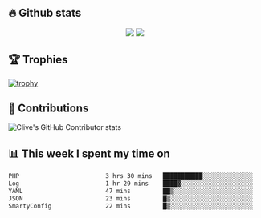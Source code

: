## &#128293; Github stats

<!-- GitHub Readme Streak Stats - https://github.com/DenverCoder1/github-readme-streak-stats -->
<p align="center">

<picture>
  <source 
    srcset="https://github-readme-stats.vercel.app/api?username=clivewalkden&count_private=true&show_icons=true&theme=darcula"
    media="(prefers-color-scheme: dark)"
  />
  <source
    srcset="https://github-readme-stats.vercel.app/api?username=clivewalkden&count_private=true&show_icons=true&theme=calm"
    media="(prefers-color-scheme: light), (prefers-color-scheme: no-preference)"
  />
  <img src="https://github-readme-stats.vercel.app/api?username=clivewalkden&count_private=true&show_icons=true&theme=darcula" />
</picture>

<a href="https://git.io/streak-stats" target="_blank">
  <img src="http://github-readme-streak-stats.herokuapp.com?user=clivewalkden&theme=darcula&date_format=j%20M%5B%20Y%5D" />
</a>

</p>

## &#127942; Trophies
[![trophy](https://github-profile-trophy.vercel.app/?username=clivewalkden&theme=onedark)](https://github.com/clivewalkden/github-profile-trophy)

## &#129309; Contributions
![Clive's GitHub Contributor stats](https://github-contributor-stats.vercel.app/api?username=clivewalkden)

## &#128202; This week I spent my time on
<!--START_SECTION:waka-->

```txt
PHP                        3 hrs 30 mins   ███████████░░░░░░░░░░░░░░   43.86 %
Log                        1 hr 29 mins    ████▓░░░░░░░░░░░░░░░░░░░░   18.58 %
YAML                       47 mins         ██▒░░░░░░░░░░░░░░░░░░░░░░   09.83 %
JSON                       23 mins         █▒░░░░░░░░░░░░░░░░░░░░░░░   04.97 %
SmartyConfig               22 mins         █▒░░░░░░░░░░░░░░░░░░░░░░░   04.74 %
```

<!--END_SECTION:waka-->
